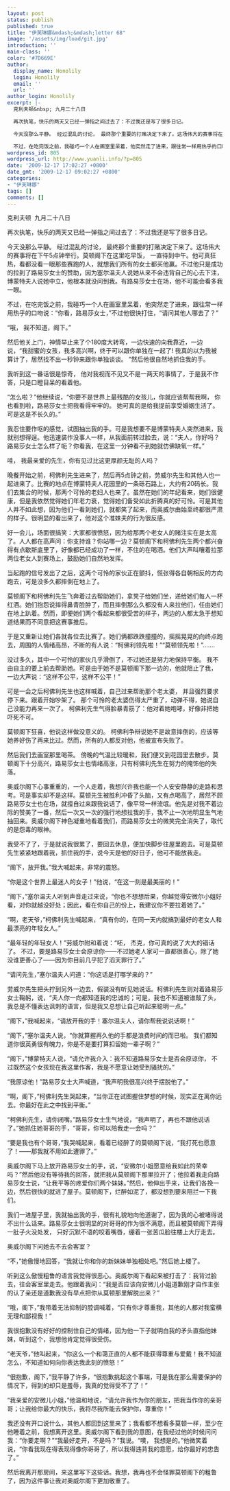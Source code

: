 ```yaml
---
layout: post
status: publish
published: true
title: "伊芙琳娜&mdash;&mdash;letter 68"
image: '/assets/img/load/git.jpg'
introduction: ''
main-class: ''
color: '#7D669E'
author:
  display_name: Honolily
  login: Honolily
  email: ''
  url: ''
author_login: Honolily
excerpt: |-
  克利夫顿&nbsp; 九月二十八日

  再次执笔，快乐的两天又已经一弹指之间过去了：不过我还是写了很多日记。

  今天没那么平静。 经过混乱的讨论， 最终那个重要的打赌决定下来了。这场伟大的赛事将在下午5点钟举行。莫顿阁下在这里吃早饭， 一直待到中午。他可真狂热，看都没看一眼那些赛跑的人，就想我们所有的女士都买他赢。不过他只是成功的拉到了路易莎女士的赞助，因为塞尔温夫人说她从来不会违背自己的心去下注，博蒙特夫人说她中立，他根本就没问到我。有路易莎女士在场，他不可能会看多我一眼。

  不过，在吃完饭之前，我碰巧一个人在画室里呆着，他突然走了进来，跟往常一样用热乎的口吻说：&ldquo;你看，路易莎女士，&rdquo;不过他很快打住，&ldquo;请问其他人哪去了？&rdquo;
wordpress_id: 805
wordpress_url: http://www.yuanli.info/?p=805
date: '2009-12-17 17:02:27 +0800'
date_gmt: '2009-12-17 09:02:27 +0800'
categories:
- "伊芙琳娜"
tags: []
comments: []
---
```

<p>克利夫顿&nbsp; 九月二十八日</p>
<p>再次执笔，快乐的两天又已经一弹指之间过去了：不过我还是写了很多日记。</p>
<p>今天没那么平静。 经过混乱的讨论， 最终那个重要的打赌决定下来了。这场伟大的赛事将在下午5点钟举行。莫顿阁下在这里吃早饭， 一直待到中午。他可真狂热，看都没看一眼那些赛跑的人，就想我们所有的女士都买他赢。不过他只是成功的拉到了路易莎女士的赞助，因为塞尔温夫人说她从来不会违背自己的心去下注，博蒙特夫人说她中立，他根本就没问到我。有路易莎女士在场，他不可能会看多我一眼。</p>
<p>不过，在吃完饭之前，我碰巧一个人在画室里呆着，他突然走了进来，跟往常一样用热乎的口吻说：&ldquo;你看，路易莎女士，&rdquo;不过他很快打住，&ldquo;请问其他人哪去了？&rdquo;<a id="more"></a><a id="more-805"></a></p>
<p>&ldquo;哦， 我不知道，阁下。&rdquo;</p>
<p>然后他关上门，神情举止来了个180度大转弯，一边快速的向我靠近，一边说，&ldquo;我甜蜜的女孩，我多高兴啊，终于可以跟你单独在一起了! 我真的以为我被算计了，居然找不出一秒钟来跟你单独谈谈。 &rdquo;然后他很自然地抓住我的手。</p>
<p>我听到这一番话很是惊奇， 他对我视而不见又不是一两天的事情了，于是我不作答，只是口瞪目呆的看着他。</p>
<p>&ldquo;怎么啦？&rdquo;他继续说，&ldquo;你要不是世界上最残酷的女孩儿，你就应该帮帮我啊， 你也看到啦，路易莎女士把我看得牢牢的。 她可真的是给我提前享受婚姻生活了。可是这是不长久的。&rdquo;</p>
<p>我忍住要作呕的感觉，试图抽出我的手。可是我想要不是博蒙特夫人突然进来，我就别想得逞。他迅速装作没事人一样，从我面前转过脸去，说：&ldquo;夫人，你好吗？路易莎女士怎么样了呃？你看我，在这里一分钟看不到她就仿佛缺氧一样。&rdquo;</p>
<p>哇， 我最亲爱的先生，你有见过比这更厚颜无耻的人吗？</p>
<p>晚餐开始之前，柯佛利先生进来了，然后再5点钟之前，劳威尔先生和其他人也一起进来了。比赛的地点在博蒙特夫人花园里的一条砾石路上，大约有20码长。我们去集合的时候，那两个可怜的老妇人也来了。虽然在她们的年纪看来，她们很健康，但是我依然觉得她们年老力衰，觉得她们备受如此折腾真的好可怜。可是其他人并不如此想，因为他们一看到她们，就都笑了起来，而奥威尔由始至终都很严肃的样子。很明显的看出来了，他对这个准妹夫的行为很反感。</p>
<p>好一会儿，场面很搞笑：大家都很愤怒，因为给那两个老女人的赌注实在是太高了。人人都在高声问：你支持谁？你站哪一边？莫顿阁下和柯佛利先生两个都兴奋得有点歇斯底里了，好像都已经成功了一样，不住的在喝酒。他们大声叫嚷着拉那两位老女人到赛场上，鼓励她们自然地发挥。</p>
<p>当起跑的信号发出了之后，这两个可怜的家伙正在颤抖，慌张得各自朝相反的方向跑去，可是没多久都摔倒在地上了。</p>
<p>莫顿阁下和柯佛利先生飞奔着过去帮助她们，拿凳子给她们坐，递给她们每人一杯红酒。她们抱怨说摔得鼻青脸肿了，而且摔倒那么久都没有人来拉他们，任由她们在地上趴着。然而，即便她们两个看起来都很受苦的样子，两边的人都太急于想知道结果而不同意把这赛事推后。</p>
<p>于是又重新让她们各就各位去比赛了。她们俩都跌跌撞撞的，摇摇晃晃的向终点跑去，周围的人情绪高昂，不断的有人说：&ldquo;柯佛利领先啦！&rdquo;&ldquo;莫顿领先啦！&rdquo;&hellip;&hellip;.</p>
<p>没过多久，其中一个可怜的家伙几乎滑倒了，不过她还是努力地保持平衡。 我不由自主的要上前去帮助她。可是由于她不是莫顿阁下那一边的，他就阻止了我， 一边大声说：&ldquo;这样不公平，这样不公平！&rdquo;</p>
<p>可是一会之后柯佛利先生也这样喊着，自己过来帮助那个老太婆， 并且强烈要求停下来。跟着开始吵架了。 那个可怜的老太婆伤得太严重了，动弹不得，她说自己没能力再来一次了。 柯佛利先生气得脸暴青筋了：他对着她咆哮，好像非把她吓死不可。</p>
<p>莫顿阁下狂喜，他说这样做没意义的。 柯佛利争辩说她不是故意摔倒的，应该等她养好伤了再来比过。然而，所有的人都反对他，他被宣布失败了。</p>
<p>然后我们去画室那里喝茶。 傍晚的气温比较暖和，我们便又到花园里去散步。莫顿阁下十分高兴，路易莎女士也情绪高涨，只有柯佛利先生在努力的掩饰他的失落。</p>
<p>奥威尔阁下心事重重的，一个人走着，我想兴许我也能一个人安安静静的走路和思考。可是事实却不是这样。莫顿先生被胜利冲昏了头脑，又有点喝高了，居然不顾路易莎女士也在场，就擅自过来跟我说话了，像平常一样流氓。他先是对我不着边际的赞美了一番，然后一次又一次的强行地想拉我的手，我不止一次地明显生气地抽回来。奥威尔阁下神色凝重地看着我们，而路易莎女士的微笑完全消失了，取代的是怨毒的眼神。</p>
<p>我受不了了，于是就说我很累了，要回去休息，便加快脚步往屋里跑去。可是莫顿先生紧紧地跟着我，抓住我的手，说今天是他的好日子，他可不能放我走。</p>
<p>&ldquo;阁下，放开我。&rdquo;我大喊起来，非常的震怒。</p>
<p>&ldquo;你是这个世界上最迷人的女子！&rdquo;他说，&ldquo;在这一刻是最美丽的！&rdquo;</p>
<p>&ldquo;阁下，&rdquo;塞尔温夫人听到声音走过来说，&ldquo;你也不想想后果，你越觉得安微尔小姐好看，对你就越没好处；因此，看在你自己的份上，我建议你不要拉着她了。&rdquo;</p>
<p>&ldquo;啊，老天爷，&rdquo;柯佛利先生喊起来，&ldquo;真有你的，在同一天内就搞到最好的老女人和最漂亮的年轻女人。&rdquo;</p>
<p>&ldquo;最年轻的年轻女人！&rdquo;劳威尔附和着说：&ldquo;呸， 杰克，你可真的说了大大的错话了。 不过，要是路易莎女士会原谅你&mdash;&mdash;不过她老人家可一直都很善心，除了她没谁更善心了&mdash;&mdash;因为你目前几乎犯了滔天罪行了。&rdquo;</p>
<p>&ldquo;请问先生，&rdquo;塞尔温夫人问道：&ldquo;你这话是打哪学来的？&rdquo;</p>
<p>劳威尔先生把头拧到另外一边去，假装没有听见她说话。柯佛利先生则对着路易莎女士鞠躬，说，&ldquo;夫人你一向都知道我的忠诚的；可是，我也不知道被谁敲了头，我总是不懂表达讽刺的语言，但是我又总想让自己听起来聪明一点。&rdquo;</p>
<p>&ldquo;阁下，&rdquo;我喊起来，&ldquo;请放开我的手！塞尔温夫人，请你帮我说说话啊！&rdquo;</p>
<p>&ldquo;阁下，&rdquo;塞尔温夫人说，&ldquo;你就算握再久他的手都是浪费时间的而已啦。 我们都知道你很英勇很有魄力，你是不是要打算扣留她一辈子啊？&rdquo;</p>
<p>&ldquo;阁下，&rdquo;博蒙特夫人说，&ldquo;请允许我介入：我不知道路易莎女士是否会原谅你， 不过既然这个女孩现在我这里作客，我是不愿意让她受到骚扰的。&rdquo;</p>
<p>&ldquo;我原谅他！&rdquo;路易莎女士大声喊道，&ldquo;我声明我很高兴终于摆脱他了。&rdquo;</p>
<p>&ldquo;啊，阁下，&rdquo;柯佛利先生哭起来，&ldquo;当你正在试图握住梦想的时候，现实正在离你远去。你最好在此之中找到平衡。&rdquo;</p>
<p>&ldquo;柯佛利先生，请你闭嘴。&rdquo;路易莎女士生气地说，&ldquo;我声明了，再也不跟他说话了。&rdquo;她抓住她哥哥的手，&ldquo;哥哥，你可以陪我走一会吗？&rdquo;</p>
<p>&ldquo;要是我也有个哥哥，&rdquo;我哭喊起来，看着已经醉了的莫顿阁下说，&ldquo;我打死也愿意了！&mdash;&mdash;那我就不用如此遭罪了。&rdquo;</p>
<p>奥威尔阁下马上放开路易莎女士的手，说，&ldquo;安微尔小姐愿意给我如此的荣幸吗？&rdquo;然后他没有等待我的回答，就把我从莫顿阁下那里拉开了；他拉着我走向路易莎女士说，&ldquo;让我平等的疼爱你们两个妹妹。&rdquo;然后，他伸出手来，让我们各挽一边，然后很快的就进了屋子。莫顿阁下，烂醉如泥了，都没想到要来阻拦一下我们。</p>
<p>我们一进屋子里，我就抽出我的手，很有礼貌地向他道谢了，因为我的心被堵得说不出什么话来。路易莎女士很明显的对哥哥的作为很不满意，而且被莫顿阁下弄得一肚子火没处发， 只好沉默不语的咬着嘴唇，绷着一张苦瓜脸往楼上大厅走去。</p>
<p>奥威尔阁下问她去不去会客室？</p>
<p>&ldquo;不，&rdquo;她傲慢地回答，&ldquo;我就让你和你的新妹妹单独相处吧。&rdquo;然后她上楼了。</p>
<p>听到这么傲慢粗鲁的语言我觉得很恶心。奥威尔阁下看起来被打击了：我背过脸去，往会客室里走去。他跟着我问：&ldquo;我是否应该向安微儿小姐道歉刚才自作主张的认了亲还是道歉我没有早点把你从莫顿那里解脱出来？&rdquo;</p>
<p>&ldquo;哦，阁下，&rdquo;我带着无法抑制的腔调喊着，&ldquo;只有你才尊重我，其他的人都对我蛮横无理和鄙视我！&rdquo;</p>
<p>我很抱歉没有好好的控制住自己的情绪，因为他一下子就明白我的矛头直指他妹妹，听到这个，我想他肯定觉得很受伤。</p>
<p>&ldquo;老天爷，&rdquo;他叫起来，&ldquo;你这么一个和蔼正直的人都不能获得尊重与爱戴！我不知道怎么，不知道如何向你表达我此刻的愤怒！&rdquo;</p>
<p>&ldquo;很抱歉，阁下，&rdquo;我平静了许多，&ldquo;很抱歉挑起这个事端，可是我在那么需要保护的情况下，得到的却只是羞辱，我真的觉得受不了了！&rdquo;</p>
<p>&ldquo;我亲爱的安微儿小姐，&rdquo;他温和地说，&ldquo;请允许我作为你的朋友，把我当作你的亲哥哥；让我给你最大的快乐，我将尽我所能去保护你，尊重你！&rdquo;</p>
<p>我还没有开口说什么，其他人都回到这里来了；我看都不想看多莫顿一样，至少在他睡着之前，我想离开这里。奥威尔阁下看到我的意图，在我经过他的时候问问我：&ldquo;你要走啊？&rdquo;&ldquo;我最好走开，不是吗？&rdquo;我说。&ldquo;噢， 我想是的。&rdquo;他微笑着说，&ldquo;你看我现在得表现得像你哥哥了，所以我得违背我的意愿，给你最好的忠告了。&rdquo;</p>
<p>然后我离开那房间，来这里写下这些话。我想，我再也不会怪罪莫顿阁下的粗鲁了，因为这件事让我对奥威尔阁下更加敬重了。</p>
